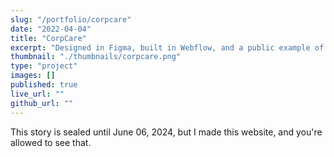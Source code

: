 ```yaml
---
slug: "/portfolio/corpcare"
date: "2022-04-04"
title: "CorpCare"
excerpt: "Designed in Figma, built in Webflow, and a public example of work otherwise behind an N.D.A."
thumbnail: "./thumbnails/corpcare.png"
type: "project"
images: []
published: true
live_url: ""
github_url: ""
---
```


This story is sealed until June 06, 2024, but I made this website, and you're
allowed to see that.
